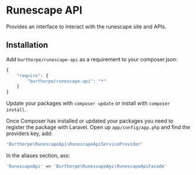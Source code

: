 Runescape API
===============================

Provides an interface to interact with the runescape site and APIs.

Installation
------------

Add `burthorpe/runescape-api` as a requirement to your composer.json:

```javascript
{
    "require": {
        "burthorpe/runescape-api": "*"
    }
}
```

Update your packages with `composer update` or install with `composer install`.

Once Composer has installed or updated your packages you need to register the package with Laravel. Open up `app/config/app.php` and find the providers key, add:

```php
'Burthorpe\RunescapeApi\RunescapeApiServiceProvider'
```

In the aliases section, ass:

```php
'RunescapeApi' => 'Burthorpe\RunescapeApi\RunescapeApiFacade'